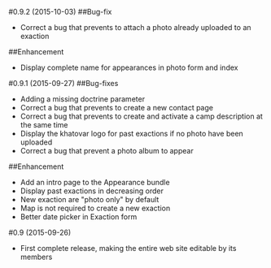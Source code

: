 #0.9.2 (2015-10-03)
##Bug-fix
- Correct a bug that prevents to attach a photo already uploaded to an exaction

##Enhancement
- Display complete name for appearances in photo form and index

#0.9.1 (2015-09-27)
##Bug-fixes
- Adding a missing doctrine parameter
- Correct a bug that prevents to create a new contact page
- Correct a bug that prevents to create and activate a camp description at the same time
- Display the khatovar logo for past exactions if no photo have been uploaded
- Correct a bug that prevent a photo album to appear

##Enhancement
- Add an intro page to the Appearance bundle
- Display past exactions in decreasing order
- New exaction are "photo only" by default
- Map is not required to create a new exaction
- Better date picker in Exaction form

#0.9 (2015-09-26)
- First complete release, making the entire web site editable by its members
